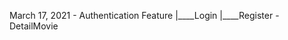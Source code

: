 March 17, 2021
    - Authentication Feature
        |____Login
        |____Register
    - DetailMovie
